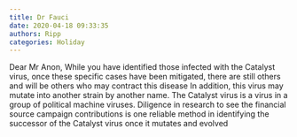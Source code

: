 ```yaml
---
title: Dr Fauci
date: 2020-04-18 09:33:35
authors: Ripp
categories: Holiday
---
```


 Dear Mr Anon,
While you have identified those infected with the Catalyst virus, once these specific cases have been mitigated, there are still others and will be others who may contract this disease 
In addition, this virus may mutate into another strain by another name.  The Catalyst virus is a virus in a group of political machine viruses.
Diligence in research to see the financial  source campaign contributions is one reliable method in identifying the successor of the Catalyst virus once it mutates and evolved
